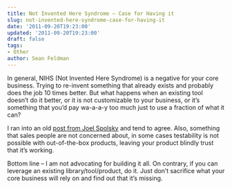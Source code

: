 ```yaml
---
title: Not Invented Here Syndrome – Case for Having it
slug: not-invented-here-syndrome-case-for-having-it
date: '2011-09-20T19:23:00'
updated: '2011-09-20T19:23:00'
draft: false
tags:
- Other
author: Sean Feldman
---
```



In general, NIHS (Not Invented Here Syndrome) is a negative for your core business. Trying to re-invent something that already exists and probably does the job 10 times better. But what happens when an existing tool doesn’t do it better, or it is not customizable to your business, or it’s something that you’d pay wa-a-a-y too much just to use a fraction of what it can?

I ran into an old [post from Joel Spolsky](http://www.joelonsoftware.com/articles/fog0000000007.html) and tend to agree. Also, something that sales people are not concerned about, in some cases testability is not possible with out-of-the-box products, leaving your product blindly trust that it’s working.

Bottom line – I am not advocating for building it all. On contrary, if you can leverage an existing library/tool/product, do it. Just don’t sacrifice what your core business will rely on and find out that it’s missing.


